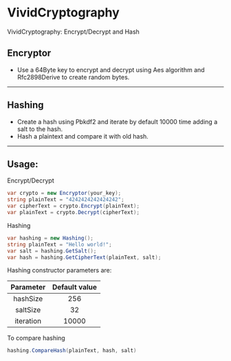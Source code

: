 # VividCryptography
VividCryptography: Encrypt/Decrypt and Hash

Encryptor
---
- Use a 64Byte key to encrypt and decrypt using Aes algorithm and Rfc2898Derive to create random bytes.


---
Hashing
---
- Create a hash using Pbkdf2 and iterate by default 10000 time adding a salt to the hash.
- Hash a plaintext and compare it with old hash.

---
Usage:
--- 

Encrypt/Decrypt
```csharp
var crypto = new Encryptor(your_key);
string plainText = "4242424242424242";
var cipherText = crypto.Encrypt(plainText);
var plainText = crypto.Decrypt(cipherText);
```

Hashing
```csharp
var hashing = new Hashing();
string plainText = "Hello world!";
var salt = hashing.GetSalt();
var hash = hashing.GetCipherText(plainText, salt);
```

Hashing constructor parameters are:

Parameter | Default value
:---: | :---:
hashSize  | 256
saltSize  | 32
iteration | 10000

To compare hashing
```csharp
hashing.CompareHash(plainText, hash, salt)
```
